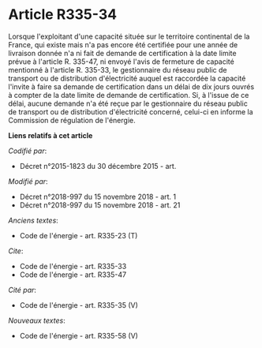 # Article R335-34

Lorsque l'exploitant d'une capacité située sur le territoire continental de la France, qui existe mais n'a pas encore été
certifiée pour une année de livraison donnée n'a ni fait de demande de certification à la date limite prévue à l'article R.
335-47, ni envoyé l'avis de fermeture de capacité mentionné à l'article R. 335-33, le gestionnaire du réseau public de
transport ou de distribution d'électricité auquel est raccordée la capacité l'invite à faire sa demande de certification dans
un délai de dix jours ouvrés à compter de la date limite de demande de certification. Si, à l'issue de ce délai, aucune
demande n'a été reçue par le gestionnaire du réseau public de transport ou de distribution d'électricité concerné, celui-ci
en informe la Commission de régulation de l'énergie.

**Liens relatifs à cet article**

_Codifié par_:

  - Décret n°2015-1823 du 30 décembre 2015 - art.

_Modifié par_:

  - Décret n°2018-997 du 15 novembre 2018 - art. 1
  - Décret n°2018-997 du 15 novembre 2018 - art. 21

_Anciens textes_:

  - Code de l'énergie - art. R335-23 (T)

_Cite_:

  - Code de l'énergie - art. R335-33
  - Code de l'énergie - art. R335-47

_Cité par_:

  - Code de l'énergie - art. R335-35 (V)

_Nouveaux textes_:

  - Code de l'énergie - art. R335-58 (V)
